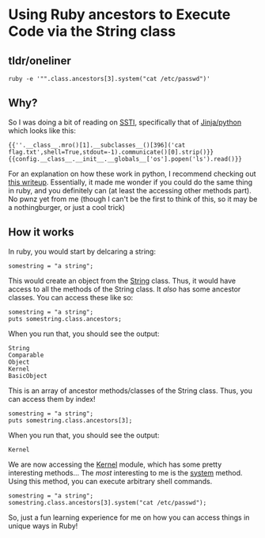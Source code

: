 # Using Ruby ancestors to Execute Code via the String class
## tldr/oneliner
`ruby -e '"".class.ancestors[3].system("cat /etc/passwd")'`
## Why?
So I was doing a bit of reading on [SSTI](https://github.com/swisskyrepo/PayloadsAllTheThings/tree/master/Server%20Side%20Template%20Injection), specifically that of [Jinja/python](https://github.com/swisskyrepo/PayloadsAllTheThings/tree/master/Server%20Side%20Template%20Injection#jinja2---remote-code-execution) which looks like this:

```
{{''.__class__.mro()[1].__subclasses__()[396]('cat flag.txt',shell=True,stdout=-1).communicate()[0].strip()}}{{config.__class__.__init__.__globals__['os'].popen('ls').read()}}
```

For an explanation on how these work in python, I recommend checking out [this writeup](https://medium.com/@nyomanpradipta120/ssti-in-flask-jinja2-20b068fdaeee). Essentially, it made me wonder if you could do the same thing in ruby, and you definitely can (at least the accessing other methods part). No pwnz yet from me (though I can't be the first to think of this, so it may be a nothingburger, or just a cool trick) 
## How it works
In ruby, you would start by delcaring a string:
```
somestring = "a string";
```
This would create an object from the [String](https://ruby-doc.org/core-2.7.2/String.html) class. Thus, it would have access to all the methods of the String class. It _also_ has some ancestor classes. You can access these like so:
```
somestring = "a string";
puts somestring.class.ancestors;
```
When you run that, you should see the output:
```
String
Comparable
Object
Kernel
BasicObject
```
This is an array of ancestor methods/classes of the String class. Thus, you can access them by index!
```
somestring = "a string";
puts somestring.class.ancestors[3];
```
When you run that, you should see the output:
```
Kernel
```
We are now accessing the [Kernel](https://ruby-doc.org/core-2.7.2/Kernel.html) module, which has some pretty interesting methods... The _most_ interesting to me is the [system](https://ruby-doc.org/core-2.7.2/Kernel.html#method-i-system) method. Using this method, you can execute arbitrary shell commands.
```
somestring = "a string";
somestring.class.ancestors[3].system("cat /etc/passwd");
```
So, just a fun learning experience for me on how you can access things in unique ways in Ruby!
